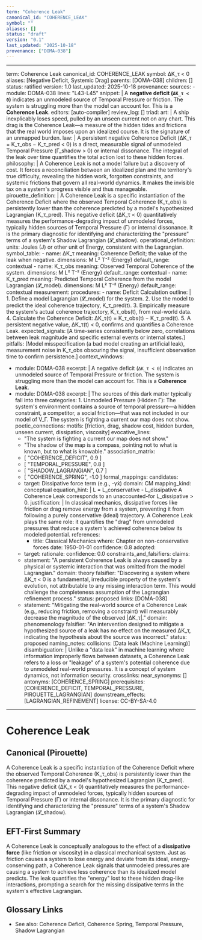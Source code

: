 ```yaml
---
term: "Coherence Leak"
canonical_id: "COHERENCE_LEAK"
symbol: ""
aliases: []
status: "draft"
version: "0.1"
last_updated: "2025-10-18"
provenance: ["DOMA-038"]
---
```


---
term: Coherence Leak
canonical_id: COHERENCE_LEAK
symbol: ΔK_τ < 0
aliases: [Negative Deficit, Systemic Drag]
parents: [DOMA-038]
children: []
status: ratified
version: 1.0
last_updated: 2025-10-18
provenance:
  sources:
    - module: DOMA-038
      lines: "L43-L45"
      snippet: |
        A **negative deficit (`ΔK_τ < 0`)** indicates an unmodeled source of Temporal Pressure or friction. The system is struggling more than the model can account for. This is a **Coherence Leak**.
  editors: [auto-compiler]
  review_log: []
triad:
  art: |
    A ship inexplicably loses speed, pulled by an unseen current not on any chart. This drag is the Coherence Leak—a measure of the hidden tides and frictions that the real world imposes upon an idealized course. It is the signature of an unmapped burden.
  law: |
    A persistent negative Coherence Deficit (ΔK_τ = K_τ_obs − K_τ_pred < 0) is a direct, measurable signal of unmodeled Temporal Pressure (Γ_shadow > 0) or internal dissonance. The integral of the leak over time quantifies the total action lost to these hidden forces.
  philosophy: |
    A Coherence Leak is not a model failure but a discovery of cost. It forces a reconciliation between an idealized plan and the territory's true difficulty, revealing the hidden work, forgotten constraints, and systemic frictions that govern all real-world dynamics. It makes the invisible tax on a system's progress visible and thus manageable.
pirouette_definition: |
  A Coherence Leak is a specific instantiation of the Coherence Deficit where the observed Temporal Coherence (K_τ_obs) is persistently lower than the coherence predicted by a model's hypothesized Lagrangian (K_τ_pred). This negative deficit (ΔK_τ < 0) quantitatively measures the performance-degrading impact of unmodeled forces, typically hidden sources of Temporal Pressure (Γ) or internal dissonance. It is the primary diagnostic for identifying and characterizing the "pressure" terms of a system's Shadow Lagrangian (𝓛_shadow).
operational_definition:
  units: Joules (J) or other unit of Energy, consistent with the Lagrangian.
  symbol_table:
    - name: ΔK_τ
      meaning: Coherence Deficit; the value of the leak when negative.
      dimensions: M L² T⁻² (Energy)
      default_range: contextual
    - name: K_τ_obs
      meaning: Observed Temporal Coherence of the system.
      dimensions: M L² T⁻² (Energy)
      default_range: contextual
    - name: K_τ_pred
      meaning: Predicted Temporal Coherence from the model Lagrangian (𝓛̂_model).
      dimensions: M L² T⁻² (Energy)
      default_range: contextual
  measurement:
    procedures:
      - name: Deficit Calculation
        outline: |
          1. Define a model Lagrangian (𝓛̂_model) for the system.
          2. Use the model to predict the ideal coherence trajectory, K_τ_pred(t).
          3. Empirically measure the system's actual coherence trajectory, K_τ_obs(t), from real-world data.
          4. Calculate the Coherence Deficit: ΔK_τ(t) = K_τ_obs(t) − K_τ_pred(t).
          5. A persistent negative value, ΔK_τ(t) < 0, confirms and quantifies a Coherence Leak.
        expected_signals: [A time-series consistently below zero, correlations between leak magnitude and specific external events or internal states.]
        pitfalls: [Model misspecification (a bad model creating an artificial leak), measurement noise in K_τ_obs obscuring the signal, insufficient observation time to confirm persistence.]
context_windows:
  - module: DOMA-038
    excerpt: |
      A negative deficit (`ΔK_τ < 0`) indicates an unmodeled source of Temporal Pressure or friction. The system is struggling more than the model can account for. This is a **Coherence Leak**.
  - module: DOMA-038
    excerpt: |
      The sources of this dark matter typically fall into three categories: 1. Unmodeled Pressure (Hidden Γ): The system's environment contains a source of temporal pressure—a hidden constraint, a competitor, a social friction—that was not included in our model of V_Γ. The system is fighting a current our map does not show.
poetic_connections:
  motifs: [friction, drag, shadow cost, hidden burden, unseen current, dissipation, viscosity]
  evocative_lines:
    - "The system is fighting a current our map does not show."
    - "The shadow of the map is a compass, pointing not to what is known, but to what is knowable."
  association_matrix:
    - [ "COHERENCE_DEFICIT", 0.9 ]
    - [ "TEMPORAL_PRESSURE", 0.8 ]
    - [ "SHADOW_LAGRANGIAN", 0.7 ]
    - [ "COHERENCE_SPRING", -1.0 ]
formal_mappings:
  candidates:
    - target: Dissipative force term (e.g., -γẋ)
      domain: CM
      mapping_kind: conceptual
      equation_hint: |
        L = L_conservative - L_dissipative
        A Coherence Leak corresponds to an unaccounted-for L_dissipative > 0.
      justification: |
        In classical mechanics, dissipative forces like friction or drag remove energy from a system, preventing it from following a purely conservative (ideal) trajectory. A Coherence Leak plays the same role: it quantifies the "drag" from unmodeled pressures that reduce a system's achieved coherence below its modeled potential.
      references:
        - title: Classical Mechanics
          where: Chapter on non-conservative forces
          date: 1950-01-01
      confidence: 0.8
  adopted:
    - target:
      rationale:
      confidence: 0.0
constraints_and_falsifiers:
  claims:
    - statement: "A persistent Coherence Leak is always caused by a physical or systemic interaction that was omitted from the model Lagrangian."
      domain: theory
      falsifier: "Discovering a system where ΔK_τ < 0 is a fundamental, irreducible property of the system's evolution, not attributable to any missing interaction term. This would challenge the completeness assumption of the Lagrangian refinement process."
      status: proposed
      links: [DOMA-038]
    - statement: "Mitigating the real-world source of a Coherence Leak (e.g., reducing friction, removing a constraint) will measurably decrease the magnitude of the observed |ΔK_τ|."
      domain: phenomenology
      falsifier: "An intervention designed to mitigate a hypothesized source of a leak has no effect on the measured ΔK_τ, indicating the hypothesis about the source was incorrect."
      status: proposed
naming_notes:
  collisions: [Data leak (Machine Learning)]
  disambiguation: |
    Unlike a "data leak" in machine learning where information improperly flows between datasets, a Coherence Leak refers to a loss or "leakage" of a system's potential coherence due to unmodeled real-world pressures. It is a concept of system dynamics, not information security.
crosslinks:
  near_synonyms: []
  antonyms: [COHERENCE_SPRING]
  prerequisites: [COHERENCE_DEFICIT, TEMPORAL_PRESSURE, PIROUETTE_LAGRANGIAN]
  downstream_effects: [LAGRANGIAN_REFINEMENT]
license: CC-BY-SA-4.0
---

# Coherence Leak

## Canonical (Pirouette)
A Coherence Leak is a specific instantiation of the Coherence Deficit where the observed Temporal Coherence (K_τ_obs) is persistently lower than the coherence predicted by a model's hypothesized Lagrangian (K_τ_pred). This negative deficit (ΔK_τ < 0) quantitatively measures the performance-degrading impact of unmodeled forces, typically hidden sources of Temporal Pressure (Γ) or internal dissonance. It is the primary diagnostic for identifying and characterizing the "pressure" terms of a system's Shadow Lagrangian (𝓛_shadow).

## EFT-First Summary
A Coherence Leak is conceptually analogous to the effect of a **dissipative force** (like friction or viscosity) in a classical mechanical system. Just as friction causes a system to lose energy and deviate from its ideal, energy-conserving path, a Coherence Leak signals that unmodeled pressures are causing a system to achieve less coherence than its idealized model predicts. The leak quantifies the "energy" lost to these hidden drag-like interactions, prompting a search for the missing dissipative terms in the system's effective Lagrangian.

## Glossary Links
- See also: Coherence Deficit, Coherence Spring, Temporal Pressure, Shadow Lagrangian